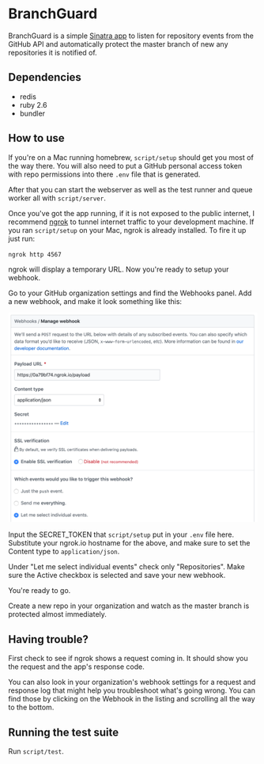 BranchGuard
===========

BranchGuard is a simple [Sinatra app](http://sinatrarb.com/) to listen
for repository events from the GitHub API and automatically protect the
master branch of new any repositories it is notified of.

Dependencies
------------

* redis
* ruby 2.6
* bundler

How to use
----------

If you're on a Mac running homebrew, `script/setup` should get you most
of the way there. You will also need to put a GitHub personal access
token with repo permissions into there `.env` file that is generated.

After that you can start the webserver as well as the test runner and
queue worker all with `script/server`.

Once you've got the app running, if it is not exposed to the public
internet, I recommend [ngrok](https://ngrok.com) to tunnel internet
traffic to your development machine. If you ran `script/setup` on your
Mac, ngrok is already installed. To fire it up just run:

`ngrok http 4567`

ngrok will display a temporary URL. Now you're ready to setup your
webhook.

Go to your GitHub organization settings and find the Webhooks panel. Add
a new webhook, and make it look something like this:

![webhook configuration](webhook.png)

Input the SECRET_TOKEN that `script/setup` put in your `.env` file here.
Substitute your ngrok.io hostname for the above, and make sure to set
the Content type to `application/json`.

Under "Let me select individual events" check only "Repositories". Make
sure the Active checkbox is selected and save your new webhook.

You're ready to go.

Create a new repo in your organization and watch as the master branch is
protected almost immediately.

Having trouble?
---------------

First check to see if ngrok shows a request coming in. It should show
you the request and the app's response code.

You can also look in your organization's webhook settings for a request and
response log that might help you troubleshoot what's going wrong. You
can find those by clicking on the Webhook in the listing and scrolling
all the way to the bottom.

Running the test suite
----------------------

Run `script/test`.
